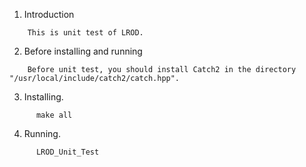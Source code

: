 1) Introduction
```
    This is unit test of LROD.
```
2) Before installing and running
```
    Before unit test, you should install Catch2 in the directory "/usr/local/include/catch2/catch.hpp".
```
3) Installing.
```
	  make all
```
4) Running.
```
	  LROD_Unit_Test
```
